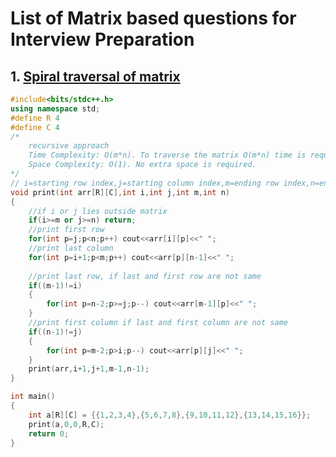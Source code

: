# List of Matrix based questions for Interview Preparation

## 1. [Spiral traversal of matrix](https://github.com/kuluruvineeth/Placement_Preparation/blob/main/Matrix/spiral_traversal_of_matrix.cpp)
```cpp
#include<bits/stdc++.h>
using namespace std;
#define R 4
#define C 4
/*
    recursive approach
    Time Complexity: O(m*n). To traverse the matrix O(m*n) time is required.
    Space Complexity: O(1). No extra space is required.
*/
// i=starting row index,j=starting column index,m=ending row index,n=ending column index
void print(int arr[R][C],int i,int j,int m,int n)
{
    //if i or j lies outside matrix
    if(i>=m or j>=n) return;
    //print first row
    for(int p=j;p<n;p++) cout<<arr[i][p]<<" ";
    //print last column
    for(int p=i+1;p<m;p++) cout<<arr[p][n-1]<<" ";
    
    //print last row, if last and first row are not same
    if((m-1)!=i)
    {
        for(int p=n-2;p>=j;p--) cout<<arr[m-1][p]<<" ";
    }
    //print first column if last and first column are not same
    if((n-1)!=j)
    {
        for(int p=m-2;p>i;p--) cout<<arr[p][j]<<" ";
    }
    print(arr,i+1,j+1,m-1,n-1);
}

int main()
{
    int a[R][C] = {{1,2,3,4},{5,6,7,8},{9,10,11,12},{13,14,15,16}};
    print(a,0,0,R,C);
    return 0;
}
```